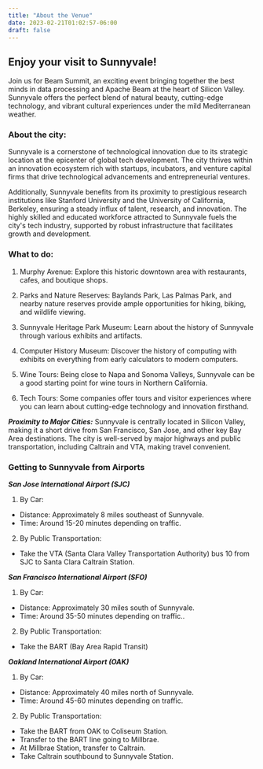```yaml
---
title: "About the Venue"
date: 2023-02-21T01:02:57-06:00
draft: false
---
```


## Enjoy your visit to Sunnyvale!

Join us for Beam Summit, an exciting event bringing together the best minds in data processing and Apache Beam at the heart of Silicon Valley. Sunnyvale offers the perfect blend of natural beauty, cutting-edge technology, and vibrant cultural experiences under the mild Mediterranean weather. 


### About the city:

Sunnyvale is a cornerstone of technological innovation due to its strategic location at the epicenter of global tech development. The city thrives within an innovation ecosystem rich with startups, incubators, and venture capital firms that drive technological advancements and entrepreneurial ventures.

Additionally, Sunnyvale benefits from its proximity to prestigious research institutions like Stanford University and the University of California, Berkeley, ensuring a steady influx of talent, research, and innovation. The highly skilled and educated workforce attracted to Sunnyvale fuels the city's tech industry, supported by robust infrastructure that facilitates growth and development.

### What to do: 

1. Murphy Avenue: Explore this historic downtown area with restaurants, cafes, and boutique shops.

2. Parks and Nature Reserves: Baylands Park, Las Palmas Park, and nearby nature reserves provide ample opportunities for hiking, biking, and wildlife viewing.

3. Sunnyvale Heritage Park Museum:  Learn about the history of Sunnyvale through various exhibits and artifacts.

4. Computer History Museum: Discover the history of computing with exhibits on everything from early calculators to modern computers.

5. Wine Tours: Being close to Napa and Sonoma Valleys, Sunnyvale can be a good starting point for wine tours in Northern California.

6. Tech Tours: Some companies offer tours and visitor experiences where you can learn about cutting-edge technology and innovation firsthand.

***Proximity to Major Cities:*** Sunnyvale is centrally located in Silicon Valley, making it a short drive from San Francisco, San Jose, and other key Bay Area destinations. The city is well-served by major highways and public transportation, including Caltrain and VTA, making travel convenient.


### Getting to Sunnyvale from Airports


***San Jose International Airport (SJC)***

1. By Car:

- Distance: Approximately 8 miles southeast of Sunnyvale.
- Time: Around 15-20 minutes depending on traffic.

2. By Public Transportation:

- Take the VTA (Santa Clara Valley Transportation Authority) bus 10 from SJC to Santa Clara Caltrain Station.


***San Francisco International Airport (SFO)***

1. By Car:

- Distance: Approximately 30 miles south of Sunnyvale.
- Time: Around 35-50 minutes depending on traffic..

2. By Public Transportation:

- Take the BART (Bay Area Rapid Transit)


***Oakland International Airport (OAK)***

1. By Car:

- Distance: Approximately 40 miles north of Sunnyvale.
- Time: Around 45-60 minutes depending on traffic.

2. By Public Transportation:

- Take the BART from OAK to Coliseum Station.
- Transfer to the BART line going to Millbrae.
- At Millbrae Station, transfer to Caltrain.
- Take Caltrain southbound to Sunnyvale Station.


